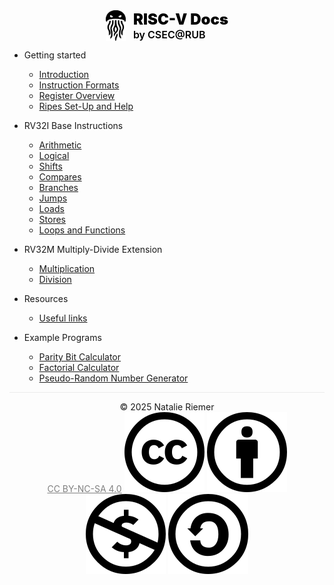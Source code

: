 
<div style="display: flex; justify-content: center; align-items: center; gap: 12px; margin-bottom: 1em;">
<img src="_media/madness.svg" style="width: 32px;">
<div style="display: flex; flex-direction: column;">
  <span style="font-size: 18pt; font-weight: 900; color: black;">RISC-V Docs</span>
  <span style="font-size: 12pt; font-weight: 600; color: black;">by CSEC@RUB</span>
</div>
</div>


- Getting started
  - [Introduction](/)
  - [Instruction Formats](formats.md)
  - [Register Overview](registers.md)
  - [Ripes Set-Up and Help](ripes.md)

- RV32I Base Instructions
  - [Arithmetic](arithmetic.md)
  - [Logical](logical.md)
  - [Shifts](shifts.md)
  - [Compares](compare.md)
  - [Branches](branches.md)
  - [Jumps](jumps.md)
  - [Loads](loads.md)
  - [Stores](stores.md)
  - [Loops and Functions](loops.md)

- RV32M Multiply-Divide Extension
  - [Multiplication](multiply.md)
  - [Division](divide.md)

- Resources
  - [Useful links](resources.md)

- Example Programs
  - [Parity Bit Calculator](example1.md)
  - [Factorial Calculator](example2.md)
  - [Pseudo-Random Number Generator](example3.md)

<hr style="height: 1px;border: none;color: rgba(0,0,0,.07);background-color: rgba(0,0,0,.07);">
<div style="text-align: center;">
  © 2025 Natalie Riemer 
  <br>
  <a href="https://creativecommons.org/licenses/by-nc-sa/4.0/" style="color: grey">CC BY-NC-SA 4.0</a>
  <img src="assets/cc/cc.svg" alt="CreativeCommons" class="cc-icon" />
  <img src="assets/cc/by.svg" alt="Attribution" class="cc-icon" />
  <img src="assets/cc/nc.svg" alt="NonCommercial" class="cc-icon" />
  <img src="assets/cc/sa.svg" alt="ShareAlike" class="cc-icon" />
</div>